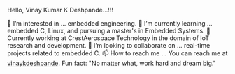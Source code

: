 Hello, Vinay Kumar K Deshpande...!!!

👀 I’m interested in ... embedded engineering.
🌱 I’m currently learning ... embedded C, Linux, and pursuing a master's in Embedded Systems.
💼 Currently working at CrestAerospace Technology in the domain of IoT research and development.
💞️ I’m looking to collaborate on ... real-time projects related to embedded C.
📫 How to reach me ... You can reach me at [vinaykdeshpande](https://github.com/vinaykdeshpande).
Fun fact: "No matter what, work hard and dream big."


<!---
vinaykdeshpande/vinaykdeshpande is a ✨ special ✨ repository because its `README.md` (this file) appears on your GitHub profile.
You can click the Preview link to take a look at your changes.
--->
